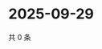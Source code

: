 # 2025-09-29

共 0 条

<!-- BEGIN ZHIHUQUESTIONS -->
<!-- 最后更新时间 Mon Sep 29 2025 11:32:20 GMT+0800 (China Standard Time) -->

<!-- END ZHIHUQUESTIONS -->
